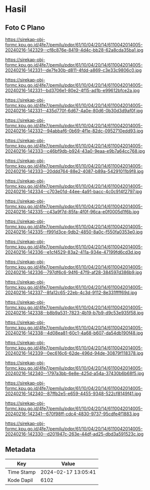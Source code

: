 # Hasil

## Foto C Plano

https://sirekap-obj-formc.kpu.go.id/4fe7/pemilu/pdpr/61/10/04/20/14/6110042014005-20240216-142329--cf8c876e-8419-4d4c-bb28-62a8cda35ba1.jpg

https://sirekap-obj-formc.kpu.go.id/4fe7/pemilu/pdpr/61/10/04/20/14/6110042014005-20240216-142331--de7fe30b-d811-4fdd-a869-c3e33c9806c0.jpg

https://sirekap-obj-formc.kpu.go.id/4fe7/pemilu/pdpr/61/10/04/20/14/6110042014005-20240216-142331--bd3706e1-80e2-4f15-ad1b-e99612bfce2a.jpg

https://sirekap-obj-formc.kpu.go.id/4fe7/pemilu/pdpr/61/10/04/20/14/6110042014005-20240216-142331--435d770f-6d67-4a0e-80d6-0b30d3d9af0f.jpg

https://sirekap-obj-formc.kpu.go.id/4fe7/pemilu/pdpr/61/10/04/20/14/6110042014005-20240216-142332--94abbaf6-0b69-4f1e-82dc-0952710edd93.jpg

https://sirekap-obj-formc.kpu.go.id/4fe7/pemilu/pdpr/61/10/04/20/14/6110042014005-20240216-142333--c46bf9db-b924-43a0-9eaa-e9b7a64cc768.jpg

https://sirekap-obj-formc.kpu.go.id/4fe7/pemilu/pdpr/61/10/04/20/14/6110042014005-20240216-142333--20ddd764-88e2-4087-b89a-54291011b9f8.jpg

https://sirekap-obj-formc.kpu.go.id/4fe7/pemilu/pdpr/61/10/04/20/14/6110042014005-20240216-142334--c703e01d-44ee-4a91-bacc-4c0c914f2797.jpg

https://sirekap-obj-formc.kpu.go.id/4fe7/pemilu/pdpr/61/10/04/20/14/6110042014005-20240216-142335--c43a9f7d-85fa-4f0f-96ca-e0f0005d1f6b.jpg

https://sirekap-obj-formc.kpu.go.id/4fe7/pemilu/pdpr/61/10/04/20/14/6110042014005-20240216-142335--f991d3ce-9db2-4850-8a0c-f550fa0353e0.jpg

https://sirekap-obj-formc.kpu.go.id/4fe7/pemilu/pdpr/61/10/04/20/14/6110042014005-20240216-142336--e1cf4529-83a2-411a-934e-47199fd6cd3d.jpg

https://sirekap-obj-formc.kpu.go.id/4fe7/pemilu/pdpr/61/10/04/20/14/6110042014005-20240216-142336--797df6c6-94f6-47f9-af28-384597d386b9.jpg

https://sirekap-obj-formc.kpu.go.id/4fe7/pemilu/pdpr/61/10/04/20/14/6110042014005-20240216-142337--8fa12c65-22eb-4c3d-9112-8e331ffff69d.jpg

https://sirekap-obj-formc.kpu.go.id/4fe7/pemilu/pdpr/61/10/04/20/14/6110042014005-20240216-142338--b8b9a531-7823-4b19-b7b9-d9c53e935f58.jpg

https://sirekap-obj-formc.kpu.go.id/4fe7/pemilu/pdpr/61/10/04/20/14/6110042014005-20240216-142338--4d08ea81-60c1-4a68-b607-da54db190f48.jpg

https://sirekap-obj-formc.kpu.go.id/4fe7/pemilu/pdpr/61/10/04/20/14/6110042014005-20240216-142339--0ec616c6-62de-496d-94de-30879f118378.jpg

https://sirekap-obj-formc.kpu.go.id/4fe7/pemilu/pdpr/61/10/04/20/14/6110042014005-20240216-142340--1797a3bb-6e8e-425d-a54a-37430b6b68f5.jpg

https://sirekap-obj-formc.kpu.go.id/4fe7/pemilu/pdpr/61/10/04/20/14/6110042014005-20240216-142340--87ffb2e5-e659-4455-9348-522cf8149f41.jpg

https://sirekap-obj-formc.kpu.go.id/4fe7/pemilu/pdpr/61/10/04/20/14/6110042014005-20240216-142341--670f98ff-cdc4-4830-9737-95cdfe4f1883.jpg

https://sirekap-obj-formc.kpu.go.id/4fe7/pemilu/pdpr/61/10/04/20/14/6110042014005-20240216-142330--d201947c-263e-44df-ad25-dbd3a591523c.jpg


## Metadata

| Key        | Value               |
| ---------- | ------------------- |
| Time Stamp | 2024-02-17 13:05:41 |
| Kode Dapil | 6102                |



